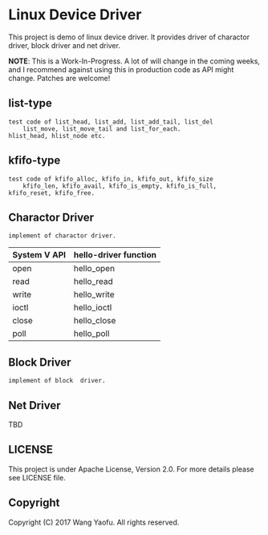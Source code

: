 Linux Device Driver
========

This project is demo of linux device driver. It provides driver of charactor driver, block driver and net driver.

**NOTE**: This is a Work-In-Progress. A lot of will change in the coming weeks, and I recommend against using this in production code as API might change. Patches are welcome!

list-type
------------
	test code of list_head, list_add, list_add_tail, list_del
        list_move, list_move_tail and list_for_each.
	hlist_head, hlist_node etc.
	
kfifo-type
------------
	test code of kfifo_alloc, kfifo_in, kfifo_out, kfifo_size
        kfifo_len, kfifo_avail, kfifo_is_empty, kfifo_is_full, kfifo_reset, kfifo_free.
	
Charactor Driver
------------

	implement of charactor driver.

|System V API | hello-driver function|
|----|----|
| open| hello_open|
| read| hello_read|
| write|hello_write|
| ioctl | hello_ioctl|
| close|hello_close|
| poll|hello_poll|

Block Driver
-------------

	implement of block  driver.



Net Driver
-------------

TBD


LICENSE
-------

This project is under Apache License, Version 2.0. For more details please see LICENSE file.

Copyright
---------

Copyright (C)  2017 Wang Yaofu. All rights reserved.

